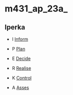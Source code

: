 # m431_ap_23a_

## Iperka

* I 
  [Inform]
  

* P 
 [Plan]


* E 
  [Decide]

  
* R 
  [Realise]

  
* K 
  [Control]
  
* A 
  [Asses]








[Inform]: https://github.com/andrinruegg/m431_ap_23a_/blob/main/Documentary/IPERKA/Inform
[Plan]: https://github.com/andrinruegg/m431_ap_23a_/blob/main/Documentary/IPERKA/Plan
[Decide]: https://github.com/andrinruegg/m431_ap_23a_/blob/main/Documentary/IPERKA/Decide
[Realise]: https://github.com/andrinruegg/m431_ap_23a_/blob/main/Documentary/IPERKA/Realise
[Control]: https://github.com/andrinruegg/m431_ap_23a_/blob/main/Documentary/IPERKA/Control
[Asses]: https://github.com/andrinruegg/m431_ap_23a_/blob/main/Documentary/IPERKA/Asses

